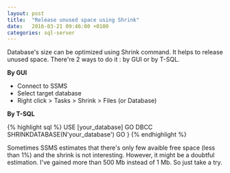 ```yaml
---
layout: post
title:  "Release unused space using Shrink"
date:   2016-03-21 09:46:00 +0100
categories: sql-server
---
```


Database's size can be optimized using Shrink command. It helps to release
unused space. There're 2 ways to do it : by GUI or by T-SQL.

__By GUI__

* Connect to SSMS
* Select target database
* Right click > Tasks > Shrink > Files (or Database)

__By T-SQL__

{% highlight sql %}
USE [your_database]
GO
DBCC SHRINKDATABASE(N'your_database')
GO
}
{% endhighlight %}

Sometimes SSMS estimates that there's only few avaible free space (less than 1%)
and the shrink is not interesting. However, it might be a doubtful estimation. 
I've gained more than 500 Mb instead of 1 Mb. So just take a try.